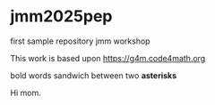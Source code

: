 # jmm2025pep
first sample repository jmm workshop

This work is based upon <https://g4m.code4math.org>

bold words sandwich between two **asterisks**

Hi mom.